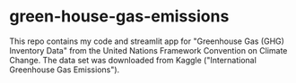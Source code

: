 # green-house-gas-emissions
This repo contains my code and streamlit app for  "Greenhouse Gas (GHG) Inventory Data" from the United Nations Framework Convention on Climate Change. The data set was downloaded from Kaggle ("International Greenhouse Gas Emissions").
